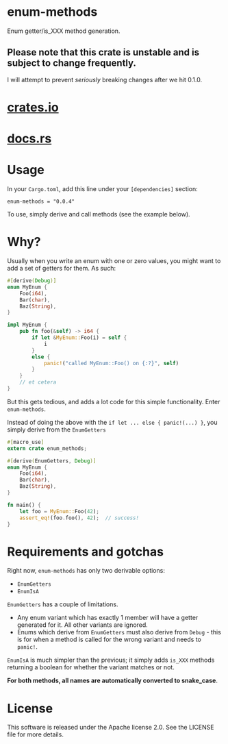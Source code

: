 # enum-methods

Enum getter/is\_XXX method generation.

## Please note that this crate is unstable and is subject to change frequently.

I will attempt to prevent *seriously* breaking changes after we hit 0.1.0.

# [crates.io](https://crates.io/crates/enum-methods)

# [docs.rs](https://docs.rs/enum-methods/0.0.4/enum_methods/)

# Usage

In your `Cargo.toml`, add this line under your `[dependencies]` section:

```toml,no_run
enum-methods = "0.0.4"
```

To use, simply derive and call methods (see the example below).

# Why?

Usually when you write an enum with one or zero values, you might want to
add a set of getters for them. As such:

```rust
#[derive(Debug)]
enum MyEnum {
    Foo(i64),
    Bar(char),
    Baz(String),
}

impl MyEnum {
    pub fn foo(&self) -> i64 {
        if let &MyEnum::Foo(i) = self {
            i
        }
        else {
            panic!("called MyEnum::Foo() on {:?}", self)
        }
    }
    // et cetera
}

```

But this gets tedious, and adds a lot code for this simple functionality.
Enter `enum-methods`.

Instead of doing the above with the `if let ... else { panic!(...) }`, you
simply derive from the `EnumGetters`

```rust
#[macro_use]
extern crate enum_methods;

#[derive(EnumGetters, Debug)]
enum MyEnum {
    Foo(i64),
    Bar(char),
    Baz(String),
}

fn main() {
    let foo = MyEnum::Foo(42);
    assert_eq!(foo.foo(), 42);  // success!
}
```

# Requirements and gotchas

Right now, `enum-methods` has only two derivable options:
* `EnumGetters`
* `EnumIsA`

`EnumGetters` has a couple of limitations.

* Any enum variant which has exactly 1 member will have a getter generated for
  it. All other variants are ignored.
* Enums which derive from `EnumGetters` must also derive from `Debug` - this
  is for when a method is called for the wrong variant and needs to `panic!`.

`EnumIsA` is much simpler than the previous; it simply adds `is_XXX`
methods returning a boolean for whether the variant matches or not.

**For both methods, all names are automatically converted to snake_case**.

# License

This software is released under the Apache license 2.0. See the LICENSE file
for more details.
